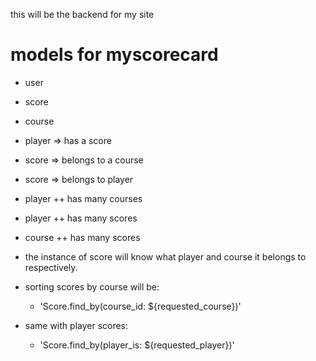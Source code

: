 this will be the backend for my site


# models for myscorecard
* user
* score
* course


* player => has a score
* score => belongs to a course
* score => belongs to player

* player ++ has many courses
* player ++ has many scores
* course ++ has many scores


* the instance of score will know what player and course it belongs to respectively.
* sorting scores by course will be:
  * 'Score.find_by(course_id: ${requested_course})'
* same with player scores:
  * 'Score.find_by(player_is: ${requested_player})'
